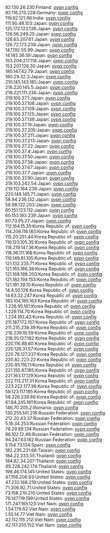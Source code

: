 82.130.26.230:Finland: [ovpn config](vpn/82_130_26_230.ovpn)  
92.116.213.228:Germany: [ovpn config](vpn/92_116_213_228.ovpn)  
119.82.121.98:India: [ovpn config](vpn/119_82_121_98.ovpn)  
111.90.48.103:Japan: [ovpn config](vpn/111_90_48_103.ovpn)  
125.172.123.136:Japan: [ovpn config](vpn/125_172_123_136.ovpn)  
126.56.249.25:Japan: [ovpn config](vpn/126_56_249_25.ovpn)  
126.63.207.61:Japan: [ovpn config](vpn/126_63_207_61.ovpn)  
126.72.173.239:Japan: [ovpn config](vpn/126_72_173_239.ovpn)  
147.192.55.99:Japan: [ovpn config](vpn/147_192_55_99.ovpn)  
14.193.36.39:Japan: [ovpn config](vpn/14_193_36_39.ovpn)  
153.204.217.118:Japan: [ovpn config](vpn/153_204_217_118.ovpn)  
153.207.126.30:Japan: [ovpn config](vpn/153_207_126_30.ovpn)  
180.147.42.79:Japan: [ovpn config](vpn/180_147_42_79.ovpn)  
180.29.32.3:Japan: [ovpn config](vpn/180_29_32_3.ovpn)  
210.145.143.185:Japan: [ovpn config](vpn/210_145_143_185.ovpn)  
218.220.145.5:Japan: [ovpn config](vpn/218_220_145_5.ovpn)  
218.221.111.236:Japan: [ovpn config](vpn/218_221_111_236.ovpn)  
219.100.37.1:Japan: [ovpn config](vpn/219_100_37_1.ovpn)  
219.100.37.108:Japan: [ovpn config](vpn/219_100_37_108.ovpn)  
219.100.37.109:Japan: [ovpn config](vpn/219_100_37_109.ovpn)  
219.100.37.125:Japan: [ovpn config](vpn/219_100_37_125.ovpn)  
219.100.37.138:Japan: [ovpn config](vpn/219_100_37_138.ovpn)  
219.100.37.19:Japan: [ovpn config](vpn/219_100_37_19.ovpn)  
219.100.37.205:Japan: [ovpn config](vpn/219_100_37_205.ovpn)  
219.100.37.211:Japan: [ovpn config](vpn/219_100_37_211.ovpn)  
219.100.37.213:Japan: [ovpn config](vpn/219_100_37_213.ovpn)  
219.100.37.22:Japan: [ovpn config](vpn/219_100_37_22.ovpn)  
219.100.37.4:Japan: [ovpn config](vpn/219_100_37_4.ovpn)  
219.100.37.50:Japan: [ovpn config](vpn/219_100_37_50.ovpn)  
219.100.37.58:Japan: [ovpn config](vpn/219_100_37_58.ovpn)  
219.100.37.67:Japan: [ovpn config](vpn/219_100_37_67.ovpn)  
219.100.37.7:Japan: [ovpn config](vpn/219_100_37_7.ovpn)  
219.100.37.90:Japan: [ovpn config](vpn/219_100_37_90.ovpn)  
219.103.242.54:Japan: [ovpn config](vpn/219_103_242_54.ovpn)  
219.112.164.239:Japan: [ovpn config](vpn/219_112_164_239.ovpn)  
220.148.145.71:Japan: [ovpn config](vpn/220_148_145_71.ovpn)  
58.94.236.132:Japan: [ovpn config](vpn/58_94_236_132.ovpn)  
58.98.132.203:Japan: [ovpn config](vpn/58_98_132_203.ovpn)  
60.151.123.112:Japan: [ovpn config](vpn/60_151_123_112.ovpn)  
60.153.193.239:Japan: [ovpn config](vpn/60_153_193_239.ovpn)  
60.73.95.27:Japan: [ovpn config](vpn/60_73_95_27.ovpn)  
112.164.15.35:Korea Republic of: [ovpn config](vpn/112_164_15_35.ovpn)  
114.206.118.183:Korea Republic of: [ovpn config](vpn/114_206_118_183.ovpn)  
115.20.251.44:Korea Republic of: [ovpn config](vpn/115_20_251_44.ovpn)  
116.123.105.35:Korea Republic of: [ovpn config](vpn/116_123_105_35.ovpn)  
118.219.147.36:Korea Republic of: [ovpn config](vpn/118_219_147_36.ovpn)  
118.36.111.168:Korea Republic of: [ovpn config](vpn/118_36_111_168.ovpn)  
119.149.81.105:Korea Republic of: [ovpn config](vpn/119_149_81_105.ovpn)  
121.132.235.71:Korea Republic of: [ovpn config](vpn/121_132_235_71.ovpn)  
121.165.186.38:Korea Republic of: [ovpn config](vpn/121_165_186_38.ovpn)  
121.168.188.200:Korea Republic of: [ovpn config](vpn/121_168_188_200.ovpn)  
121.182.194.153:Korea Republic of: [ovpn config](vpn/121_182_194_153.ovpn)  
121.191.39.10:Korea Republic of: [ovpn config](vpn/121_191_39_10.ovpn)  
14.4.50.126:Korea Republic of: [ovpn config](vpn/14_4_50_126.ovpn)  
14.63.32.247:Korea Republic of: [ovpn config](vpn/14_63_32_247.ovpn)  
183.104.185.163:Korea Republic of: [ovpn config](vpn/183_104_185_163.ovpn)  
1.226.95.181:Korea Republic of: [ovpn config](vpn/1_226_95_181.ovpn)  
1.229.114.70:Korea Republic of: [ovpn config](vpn/1_229_114_70.ovpn)  
1.234.163.43:Korea Republic of: [ovpn config](vpn/1_234_163_43.ovpn)  
211.187.172.157:Korea Republic of: [ovpn config](vpn/211_187_172_157.ovpn)  
211.215.238.39:Korea Republic of: [ovpn config](vpn/211_215_238_39.ovpn)  
218.239.18.59:Korea Republic of: [ovpn config](vpn/218_239_18_59.ovpn)  
218.55.127.182:Korea Republic of: [ovpn config](vpn/218_55_127_182.ovpn)  
220.116.88.60:Korea Republic of: [ovpn config](vpn/220_116_88_60.ovpn)  
220.126.31.57:Korea Republic of: [ovpn config](vpn/220_126_31_57.ovpn)  
220.78.127.237:Korea Republic of: [ovpn config](vpn/220_78_127_237.ovpn)  
220.82.223.22:Korea Republic of: [ovpn config](vpn/220_82_223_22.ovpn)  
220.95.116.11:Korea Republic of: [ovpn config](vpn/220_95_116_11.ovpn)  
221.155.87.185:Korea Republic of: [ovpn config](vpn/221_155_87_185.ovpn)  
221.163.17.129:Korea Republic of: [ovpn config](vpn/221_163_17_129.ovpn)  
222.113.217.31:Korea Republic of: [ovpn config](vpn/222_113_217_31.ovpn)  
223.222.177.36:Korea Republic of: [ovpn config](vpn/223_222_177_36.ovpn)  
58.123.117.185:Korea Republic of: [ovpn config](vpn/58_123_117_185.ovpn)  
58.226.239.86:Korea Republic of: [ovpn config](vpn/58_226_239_86.ovpn)  
61.84.245.181:Korea Republic of: [ovpn config](vpn/61_84_245_181.ovpn)  
146.70.205.2:Romania: [ovpn config](vpn/146_70_205_2.ovpn)  
130.255.141.216:Russian Federation: [ovpn config](vpn/130_255_141_216.ovpn)  
212.20.43.37:Russian Federation: [ovpn config](vpn/212_20_43_37.ovpn)  
5.16.34.253:Russian Federation: [ovpn config](vpn/5_16_34_253.ovpn)  
78.29.89.134:Russian Federation: [ovpn config](vpn/78_29_89_134.ovpn)  
86.102.12.46:Russian Federation: [ovpn config](vpn/86_102_12_46.ovpn)  
94.247.63.182:Russian Federation: [ovpn config](vpn/94_247_63_182.ovpn)  
5.154.73.134:Spain: [ovpn config](vpn/5_154_73_134.ovpn)  
182.235.231.66:Taiwan: [ovpn config](vpn/182_235_231_66.ovpn)  
184.22.233.55:Thailand: [ovpn config](vpn/184_22_233_55.ovpn)  
184.82.34.207:Thailand: [ovpn config](vpn/184_82_34_207.ovpn)  
49.228.242.174:Thailand: [ovpn config](vpn/49_228_242_174.ovpn)  
198.46.174.145:United States: [ovpn config](vpn/198_46_174_145.ovpn)  
47.156.206.93:United States: [ovpn config](vpn/47_156_206_93.ovpn)  
47.232.148.219:United States: [ovpn config](vpn/47_232_148_219.ovpn)  
71.206.92.71:United States: [ovpn config](vpn/71_206_92_71.ovpn)  
73.158.219.210:United States: [ovpn config](vpn/73_158_219_210.ovpn)  
76.147.119.199:United States: [ovpn config](vpn/76_147_119_199.ovpn)  
171.247.165.123:Viet Nam: [ovpn config](vpn/171_247_165_123.ovpn)  
1.54.179.62:Viet Nam: [ovpn config](vpn/1_54_179_62.ovpn)  
1.55.14.77:Viet Nam: [ovpn config](vpn/1_55_14_77.ovpn)  
42.112.115.212:Viet Nam: [ovpn config](vpn/42_112_115_212.ovpn)  
42.117.255.152:Viet Nam: [ovpn config](vpn/42_117_255_152.ovpn)  
